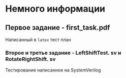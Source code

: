 # Немного информации
## Первое задание - first_task.pdf
Написанный в `latex` тест план
### Второе и третье задание - LeftShiftTest. sv и RotateRightShift. sv
Тестирование написанное на SystemVerilog
